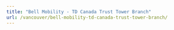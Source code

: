 ```yaml
---
title: "Bell Mobility - TD Canada Trust Tower Branch"
url: /vancouver/bell-mobility-td-canada-trust-tower-branch/
---
```

